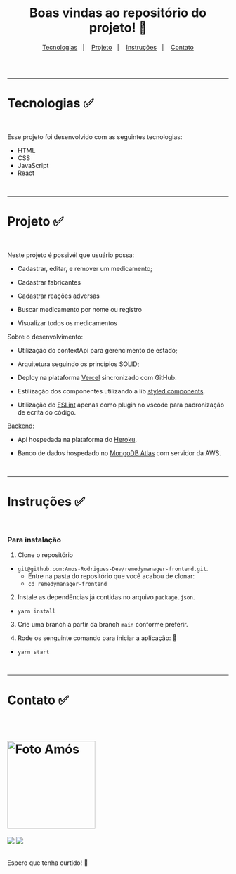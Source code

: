 <div align="center">
  <h1>
    Boas vindas ao repositório do projeto! 🚀
  </h1>
</div>

<p align="center">
  <a href="#tecnologias">Tecnologias</a>&nbsp;&nbsp;&nbsp;|&nbsp;&nbsp;&nbsp;
  <a href="#projeto">Projeto</a>&nbsp;&nbsp;&nbsp;|&nbsp;&nbsp;&nbsp;
  <a href="#instruções">Instruções</a>&nbsp;&nbsp;&nbsp;|&nbsp;&nbsp;&nbsp;
  <a href="#contato">Contato</a>
</p>

<br>

<br>

---

<h1 id="tecnologias">Tecnologias ✅</h1>

<br>

Esse projeto foi desenvolvido com as seguintes tecnologias:

- HTML
- CSS
- JavaScript
- React

<br>

---

<h1 id="projeto">Projeto ✅</h1>

<br>

Neste projeto é possivél que usuário possa:

- Cadastrar, editar, e remover um medicamento;

- Cadastrar fabricantes

- Cadastrar reações adversas

- Buscar medicamento por nome ou registro

- Visualizar todos os medicamentos

Sobre o desenvolvimento:

- Utilização do contextApi para gerencimento de estado;

- Arquitetura seguindo os princípios SOLID;

- Deploy na plataforma [Vercel](https://vercel.com/) sincronizado com GitHub.

- Estilização dos componentes utilizando a lib [styled components](https://styled-components.com/).

- Utilização do [ESLint](https://eslint.org/) apenas como plugin no vscode para padronização de ecrita do código.

[Backend:](https://github.com/Amos-Rodrigues-Dev/desafio-memory-backend)

- Api hospedada na plataforma do [Heroku](https://www.heroku.com).

- Banco de dados hospedado no [MongoDB Atlas](https://www.mongodb.com/) com servidor da AWS.

<br>

---

<h1 id="instruções">Instruções ✅</h1>

<br>

### Para instalação

1. Clone o repositório

- `git@github.com:Amos-Rodrigues-Dev/remedymanager-frontend.git`.
  - Entre na pasta do repositório que você acabou de clonar:
  - `cd remedymanager-frontend`

2. Instale as dependências já contidas no arquivo `package.json`.

- `yarn install`

3. Crie uma branch a partir da branch `main` conforme preferir.

4. Rode os senguinte comando para iniciar a aplicação: 🎲

- `yarn start`

<br>

---

<h1 id="contato">Contato ✅</h1>

<br>

<h1>
  <img alt="Foto Amós" title="Foto Amós" src="https://avatars.githubusercontent.com/u/73254602?v=4" width="200px"  />
</h1>

<div> 
  <a href = "mailto:amos.adm.rh@gmail.com"><img src="https://img.shields.io/badge/-Gmail-%23333?style=for-the-badge&logo=gmail&logoColor=white" target="_blank"></a>
  <a href="https://www.linkedin.com/in/amos-rodrigues-dev" target="_blank"><img src="https://img.shields.io/badge/-LinkedIn-%230077B5?style=for-the-badge&logo=linkedin&logoColor=white" target="_blank"></a> 
</div>

<br>

Espero que tenha curtido! 💜
